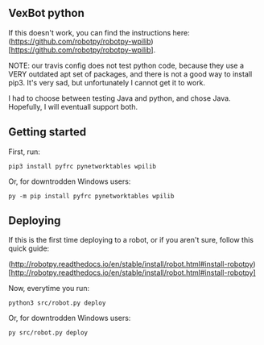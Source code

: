 ## VexBot python

If this doesn't work, you can find the instructions here: (https://github.com/robotpy/robotpy-wpilib)[https://github.com/robotpy/robotpy-wpilib].

NOTE: our travis config does not test python code, because they use a VERY outdated apt set of packages, and there is not a good way to install pip3. It's very sad, but unfortunately I cannot get it to work.

I had to choose between testing Java and python, and chose Java. Hopefully, I will eventuall support both.

## Getting started

First, run:

`pip3 install pyfrc pynetworktables wpilib`

Or, for downtrodden Windows users:

`py -m pip install pyfrc pynetworktables wpilib`

## Deploying

If this is the first time deploying to a robot, or if you aren't sure, follow this quick guide:

(http://robotpy.readthedocs.io/en/stable/install/robot.html#install-robotpy)[http://robotpy.readthedocs.io/en/stable/install/robot.html#install-robotpy]

Now, everytime you run:

`python3 src/robot.py deploy`

Or, for downtrodden Windows users:

`py src/robot.py deploy`
